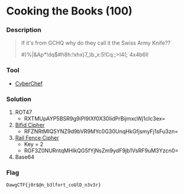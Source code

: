 # Cooking the Books (100)

### Description
> If it's from GCHQ why do they call it the Swiss Army Knife??
> 
> #)%|&Ap*!dq$#h8h:!xhx)7_)b_x:5!Cq:;>I4(;`4x4b6Il

### Tool
* [CyberChef](https://gchq.github.io/CyberChef/#recipe=ROT47(47)Bifid_Cipher_Decode('')Rail_Fence_Cipher_Decode(2,0)From_Base64('A-Za-z0-9%2B/%3D',true)&input=IyklfCZBcCohZHEkI2g4aDoheGh4KTdfKWJfeDo1IUNxOjs%2BSTQoO2A0eDRiNkls)

### Solution
1. ROT47
    * RXTMUpAYP5BSR9g9iPI9IXf0X30IidPrBijmxcWj1cIc3ex=
2. [Bifid Cipher](https://en.wikipedia.org/wiki/Bifid_cipher)
    * RFZNRtMIQ5YNZ9d9bVR9MYc0G30UnqHkGfjsmyFj1sFu3zn=
3. [Rail Fence Cipher](https://en.wikipedia.org/wiki/Rail_fence_cipher)
    * Key = 2
    * RGF3Z0NURntqMHIkQG5fYjNsZm9ydF9jb1VsRF9uM3Yzcn0=
4. Base64

### Flag
```
DawgCTF{j0r$@n_b3lfort_coUlD_n3v3r}
```
